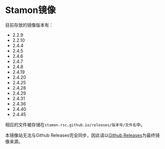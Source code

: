 # Stamon镜像

目前存放的镜像版本有：

* 2.2.9
* 2.2.10
* 2.4.4
* 2.4.5
* 2.4.6
* 2.4.7
* 2.4.8
* 2.4.19
* 2.4.20
* 2.4.25
* 2.4.28
* 2.4.29
* 2.4.31
* 2.4.36
* 2.4.40
* 2.4.45

相应的文件被存储在``stamon-rsc.github.io/releases/版本号/文件名``中。

本镜像站无法与Github Releases完全同步，因此请以[Github Releases](https://github.com/CLimber-Rong/stamon/releases)为最终镜像来源。